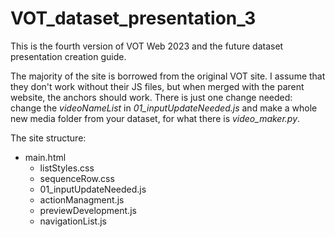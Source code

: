 # VOT_dataset_presentation_3
This is the fourth version of VOT Web 2023 and the future dataset presentation creation guide.

The majority of the site is borrowed from the original VOT site. I assume that they don't work without their JS files, but when merged with the parent
website, the anchors should work. There is just one change needed: change the <i>videoNameList</i> in <i>01_inputUpdateNeeded.js</i> and make a whole new media folder from your dataset, for what there is <i>video_maker.py</i>.

The site structure:
* main.html
  * listStyles.css
  * sequenceRow.css
  * 01_inputUpdateNeeded.js
  * actionManagment.js
  * previewDevelopment.js
  * navigationList.js
